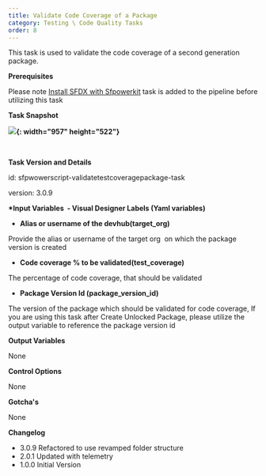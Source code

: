 ```yaml
---
title: Validate Code Coverage of a Package
category: Testing \ Code Quality Tasks
order: 8
---
```


This task is used to validate the code coverage of a second generation package.

**Prerequisites**

Please note [Install SFDX with Sfpowerkit](/Tasks/Common-Utility-Tasks/Install%20SFDX%20CLI/) task is added to the pipeline before utilizing this task

**Task Snapshot**

**![](/images/ValidateCodeCoveragePackage.PNG){: width="957" height="522"}**

&nbsp;

**Task Version and Details**

id: sfpwowerscript-validatetestcoveragepackage-task

version: 3.0.9

**\*Input Variables&nbsp; - Visual Designer Labels (Yaml variables)**

* **Alias or username of the devhub(target\_org)**

Provide the alias or username of the target org&nbsp; on which the package version is created

* **Code coverage % to be validated(test\_coverage)**

The percentage of code coverage, that should be validated

* **Package Version Id (package\_version\_id)**

The version of the package which should be validated for code coverage, If you are using this task after Create Unlocked Package, please utilize the output variable to reference the package version id

**Output Variables**

None

**Control Options**

None

**Gotcha's**

None

**Changelog**

* 3.0.9 Refactored to use revamped folder structure
* 2.0.1 Updated with telemetry
* 1.0.0 Initial Version